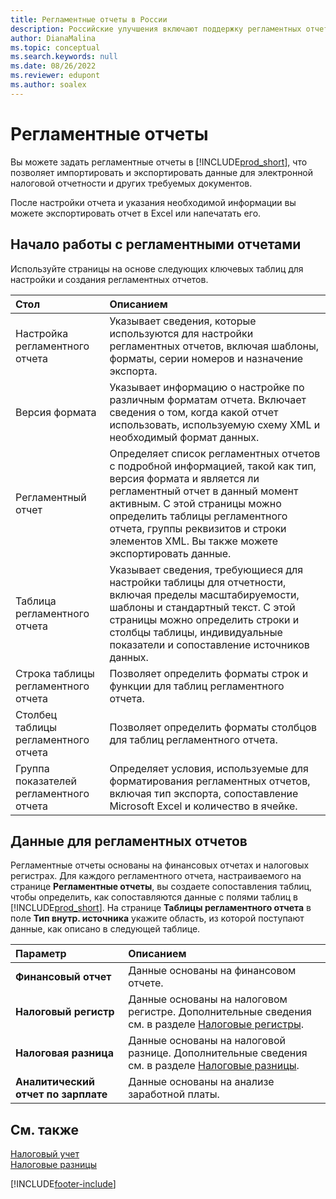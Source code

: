 ```yaml
---
title: Регламентные отчеты в России
description: Российские улучшения включают поддержку регламентных отчетов.
author: DianaMalina
ms.topic: conceptual
ms.search.keywords: null
ms.date: 08/26/2022
ms.reviewer: edupont
ms.author: soalex
---
```


# <a name="statutory-reports"></a>Регламентные отчеты

Вы можете задать регламентные отчеты в [!INCLUDE[prod_short](../../includes/prod_short.md)], что позволяет импортировать и экспортировать данные для электронной налоговой отчетности и других требуемых документов.

После настройки отчета и указания необходимой информации вы можете экспортировать отчет в Excel или напечатать его.

## <a name="getting-started-with-statutory-reports"></a>Начало работы с регламентными отчетами

Используйте страницы на основе следующих ключевых таблиц для настройки и создания регламентных отчетов. 

| Стол                        | Описанием                                                  |
| :---------------------------- | :----------------------------------------------------------- |
| Настройка регламентного отчета        | Указывает сведения, которые используются для настройки регламентных отчетов, включая шаблоны, форматы, серии номеров и назначение экспорта. |
| Версия формата                | Указывает информацию о настройке по различным форматам отчета. Включает сведения о том, когда какой отчет использовать, используемую схему XML и необходимый формат данных. |
| Регламентный отчет              | Определяет список регламентных отчетов с подробной информацией, такой как тип, версия формата и является ли регламентный отчет в данный момент активным. С этой страницы можно определить таблицы регламентного отчета, группы реквизитов и строки элементов XML. Вы также можете экспортировать данные. |
| Таблица регламентного отчета        | Указывает сведения, требующиеся для настройки таблицы для отчетности, включая пределы масштабируемости, шаблоны и стандартный текст.   С этой страницы можно определить строки и столбцы таблицы, индивидуальные показатели и сопоставление источников данных. |
| Строка таблицы регламентного отчета        | Позволяет определить форматы строк и функции для таблиц регламентного отчета. |
| Столбец таблицы регламентного отчета     | Позволяет определить форматы столбцов для таблиц регламентного отчета. |
| Группа показателей регламентного отчета | Определяет условия, используемые для форматирования регламентных отчетов, включая тип экспорта, сопоставление Microsoft Excel и количество в ячейке. |

## <a name="data-for-statutory-reports"></a>Данные для регламентных отчетов

Регламентные отчеты основаны на финансовых отчетах и налоговых регистрах. Для каждого регламентного отчета, настраиваемого на странице **Регламентные отчеты**, вы создаете сопоставления таблиц, чтобы определить, как сопоставляются данные с полями таблиц в [!INCLUDE[prod_short](../../includes/prod_short.md)]. На странице **Таблицы регламентного отчета** в поле **Тип внутр. источника** укажите область, из которой поступают данные, как описано в следующей таблице.

| Параметр                      | Описанием                                                  |
| :-------------------------- | :----------------------------------------------------------- |
| **Финансовый отчет**           | Данные основаны на финансовом отчете.                    |
| **Налоговый регистр**            | Данные основаны на налоговом регистре. Дополнительные сведения см. в разделе [Налоговые регистры](tax-registers.md). |
| **Налоговая разница**          | Данные основаны на налоговой разнице. Дополнительные сведения см. в разделе [Налоговые разницы](tax-differences.md). |
| **Аналитический отчет по зарплате** | Данные основаны на анализе заработной платы.                       |

## <a name="see-also"></a>См. также

[Налоговый учет](Tax-Accounting.md)  
[Налоговые разницы](Tax-Differences.md)  

[!INCLUDE[footer-include](../../includes/footer-banner.md)]
